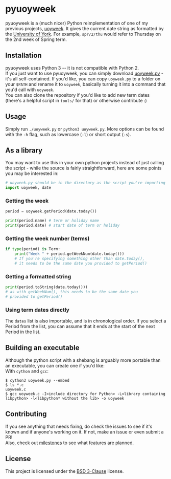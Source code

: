 pyuoyweek
===
pyuoyweek is a (much nicer) Python reimplementation of one of my previous projects, [uoyweek]. It gives the current date string as formatted by the [University of York][uoy]. For example, `spr/2/thu` would refer to Thursday on the 2nd week of Spring term.

## Installation
pyuoyweek uses Python 3 -- it is not compatible with Python 2.  
If you just want to use pyuoyweek, you can simply download [uoyweek.py][main] - it's all self-contained. If you'd like, you can copy `uoyweek.py` to a folder on your `$PATH` and rename it to `uoyweek`, basically turning it into a command that you'd call with `uoyweek`.  
You can also clone the repository if you'd like to add new term dates (there's a helpful script in `tools/` for that) or otherwise contribute :)

## Usage
Simply run `./uoyweek.py` or `python3 uoyweek.py`. More options can be found with the `-h` flag, such as lowercase (`-l`) or short output (`-s`).

## As a library
You may want to use this in your own python projects instead of just calling the script - while the source is fairly straightforward, here are some points you may be interested in:

```py
# uoyweek.py should be in the directory as the script you're importing it from
import uoyweek, date
```

### Getting the week
```py
period = uoyweek.getPeriod(date.today()) 

print(period.name) # term or holiday name
print(period.date) # start date of term or holiday
```

### Getting the week number (terms)
```py
if type(period) is Term:
    print("Week " + period.getWeekNum(date.today()))
    # If you're specifying something other than date.today(),
    # it needs to be the same date you provided to getPeriod()
```

### Getting a formatted string
```py
print(period.toString(date.today()))
# as with getWeekNum(), this needs to be the same date you 
# provided to getPeriod()
```

### Using term dates directly
The `dates` list is also importable, and is in chronological order. If you select a Period from the list, you can assume that it ends at the start of the next Period in the list.

## Building an executable
Although the python script with a shebang is arguably more portable than an executable, you can create one if you'd like:  
With `cython` and `gcc`:
```
$ cython3 uoyweek.py --embed
$ ls *.c
uoyweek.c
$ gcc uoyweek.c -I<include directory for Python> -L<library containing libpython> -l<libpython* without the lib> -o uoyweek
```

## Contributing
If you see anything that needs fixing, do check the issues to see if it's known and if anyone's working on it. If not, make an issue or even submit a PR!  
Also, check out [milestones] to see what features are planned.

## License
This project is licensed under the [BSD 3-Clause][license] license.

[uoyweek]: https://github.com/LukeMoll/uoyweek "uoyweek on GitHub"
[uoy]: https://www.york.ac.uk/ "University of York"
[main]: https://raw.githubusercontent.com/LukeMoll/pyuoyweek/master/uoyweek.py "uoyweek.py on GitHub"
[milestones]: https://github.com/LukeMoll/pyuoyweek/milestones
[license]: https://github.com/LukeMoll/pyuoyweek/blob/master/LICENSE